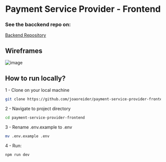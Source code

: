 <h1 align="center">
  Payment Service Provider - Frontend
</h1>

### See the bacckend repo on:

[Backend Repository](https://github.com/joaoreider/payment-service-provider-demo)

## Wireframes
![image](https://github.com/user-attachments/assets/fd61d69b-6677-446a-8b62-a29b3bb9a2b5)


## How to run locally?

1 - Clone on your local machine

```bash
git clone https://github.com/joaoreider/payment-service-provider-frontend.git
```

2 - Navigate to project directory

```bash
cd payment-service-provider-frontend

```

3 - Rename .env.example to .env

```bash
mv .env.example .env
```

4 - Run:

```bash
npm run dev
```
